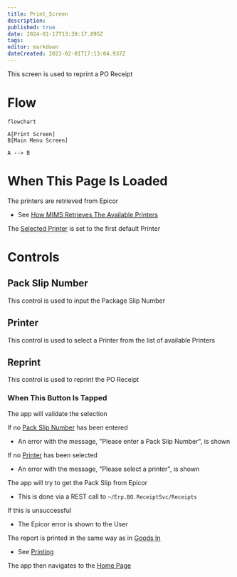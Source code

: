 ```yaml
---
title: Print_Screen
description: 
published: true
date: 2024-01-17T13:39:17.895Z
tags: 
editor: markdown
dateCreated: 2023-02-01T17:13:04.937Z
---
```


This screen is used to reprint a PO Receipt

# Flow
```mermaid
flowchart

A[Print Screen]
B[Main Menu Screen]

A --> B
```

# When This Page Is Loaded
The printers are retrieved from Epicor
- See [How MIMS Retrieves The Available Printers](../../../../Printing.md#how-mims-retrieves-the-available-printers)

The [Selected Printer](#printer) is set to the first default Printer

# Controls
## Pack Slip Number
This control is used to input the Package Slip Number

## Printer
This control is used to select a Printer from the list of available Printers

## Reprint
This control is used to reprint the PO Receipt

### When This Button Is Tapped
The app will validate the selection

If no [Pack Slip Number](#pack-slip-number) has been entered
- An error with the message, "Please enter a Pack Slip Number", is shown

If no [Printer](#printer) has been selected
- An error with the message, "Please select a printer", is shown

The app will try to get the Pack Slip from Epicor
- This is done via a REST call to `~/Erp.BO.ReceiptSvc/Receipts`

If this is unsuccessful
- The Epicor error is shown to the User

The report is printed in the same way as in [Goods In](../../../Goods_In/Goods_In.md)
- See [Printing](../../../Goods_In/Epicor_Processes.md#po-receipts)

The app then navigates to the [Home Page](../../../Home_Page.md)